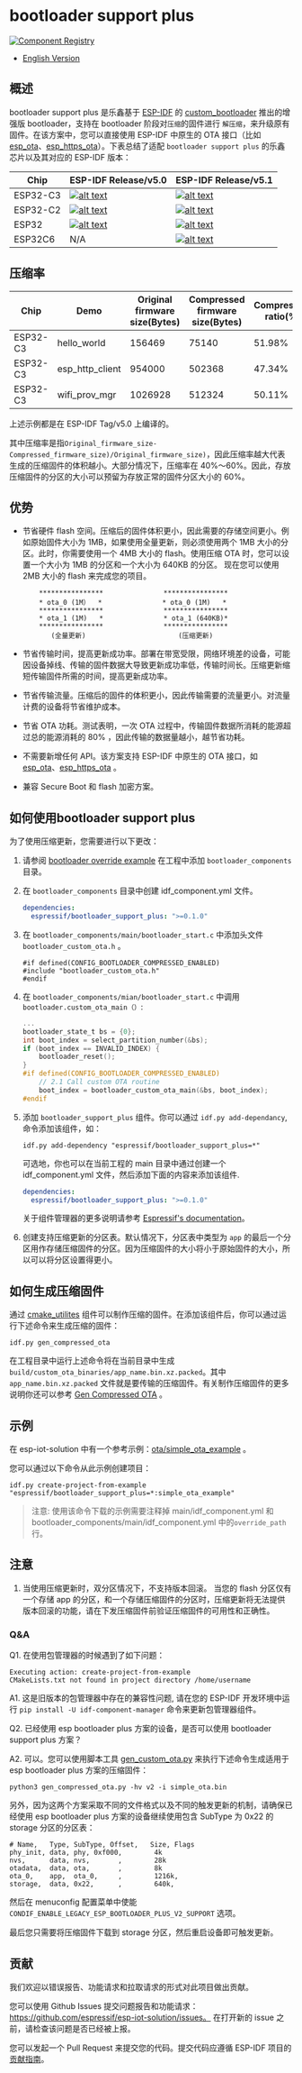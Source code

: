 # bootloader support plus

[![Component Registry](https://components.espressif.com/components/espressif/bootloader_support_plus/badge.svg)](https://components.espressif.com/components/espressif/bootloader_support_plus)

  * [English Version](https://github.com/espressif/esp-iot-solution/blob/master/components/bootloader_support_plus/README.md)

  ## 概述
bootloader support plus 是乐鑫基于 [ESP-IDF](https://github.com/espressif/esp-idf) 的 [custom_bootloader](https://github.com/espressif/esp-idf/tree/master/examples/custom_bootloader)  推出的增强版 bootloader，支持在 bootloader 阶段对`压缩`的固件进行 `解压缩`，来升级原有固件。在该方案中，您可以直接使用 ESP-IDF 中原生的 OTA 接口（比如 [esp_ota](https://docs.espressif.com/projects/esp-idf/en/latest/esp32/api-reference/system/ota.html#api-reference)、[esp_https_ota](https://docs.espressif.com/projects/esp-idf/en/latest/esp32/api-reference/system/esp_https_ota.html#api-reference)）。下表总结了适配 `bootloader support plus` 的乐鑫芯片以及其对应的 ESP-IDF 版本：

| Chip     | ESP-IDF Release/v5.0                                         | ESP-IDF Release/v5.1                                  |
| -------- | ------------------------------------------------------------ | ------------------------------------------------------------ |
| ESP32-C3 | [![alt text](https://camo.githubusercontent.com/bd5f5f82b920744ff961517942e99a46699fee58737cd9b31bf56e5ca41b781b/68747470733a2f2f696d672e736869656c64732e696f2f62616467652f2d737570706f727465642d677265656e)](https://camo.githubusercontent.com/bd5f5f82b920744ff961517942e99a46699fee58737cd9b31bf56e5ca41b781b/68747470733a2f2f696d672e736869656c64732e696f2f62616467652f2d737570706f727465642d677265656e) | [![alt text](https://camo.githubusercontent.com/bd5f5f82b920744ff961517942e99a46699fee58737cd9b31bf56e5ca41b781b/68747470733a2f2f696d672e736869656c64732e696f2f62616467652f2d737570706f727465642d677265656e)](https://camo.githubusercontent.com/bd5f5f82b920744ff961517942e99a46699fee58737cd9b31bf56e5ca41b781b/68747470733a2f2f696d672e736869656c64732e696f2f62616467652f2d737570706f727465642d677265656e) |
| ESP32-C2 | [![alt text](https://camo.githubusercontent.com/bd5f5f82b920744ff961517942e99a46699fee58737cd9b31bf56e5ca41b781b/68747470733a2f2f696d672e736869656c64732e696f2f62616467652f2d737570706f727465642d677265656e)](https://camo.githubusercontent.com/bd5f5f82b920744ff961517942e99a46699fee58737cd9b31bf56e5ca41b781b/68747470733a2f2f696d672e736869656c64732e696f2f62616467652f2d737570706f727465642d677265656e) | [![alt text](https://camo.githubusercontent.com/bd5f5f82b920744ff961517942e99a46699fee58737cd9b31bf56e5ca41b781b/68747470733a2f2f696d672e736869656c64732e696f2f62616467652f2d737570706f727465642d677265656e)](https://camo.githubusercontent.com/bd5f5f82b920744ff961517942e99a46699fee58737cd9b31bf56e5ca41b781b/68747470733a2f2f696d672e736869656c64732e696f2f62616467652f2d737570706f727465642d677265656e) |
| ESP32 | [![alt text](https://camo.githubusercontent.com/bd5f5f82b920744ff961517942e99a46699fee58737cd9b31bf56e5ca41b781b/68747470733a2f2f696d672e736869656c64732e696f2f62616467652f2d737570706f727465642d677265656e)](https://camo.githubusercontent.com/bd5f5f82b920744ff961517942e99a46699fee58737cd9b31bf56e5ca41b781b/68747470733a2f2f696d672e736869656c64732e696f2f62616467652f2d737570706f727465642d677265656e) |[![alt text](https://camo.githubusercontent.com/bd5f5f82b920744ff961517942e99a46699fee58737cd9b31bf56e5ca41b781b/68747470733a2f2f696d672e736869656c64732e696f2f62616467652f2d737570706f727465642d677265656e)](https://camo.githubusercontent.com/bd5f5f82b920744ff961517942e99a46699fee58737cd9b31bf56e5ca41b781b/68747470733a2f2f696d672e736869656c64732e696f2f62616467652f2d737570706f727465642d677265656e)|
| ESP32C6 | N/A |[![alt text](https://camo.githubusercontent.com/bd5f5f82b920744ff961517942e99a46699fee58737cd9b31bf56e5ca41b781b/68747470733a2f2f696d672e736869656c64732e696f2f62616467652f2d737570706f727465642d677265656e)](https://camo.githubusercontent.com/bd5f5f82b920744ff961517942e99a46699fee58737cd9b31bf56e5ca41b781b/68747470733a2f2f696d672e736869656c64732e696f2f62616467652f2d737570706f727465642d677265656e)|

## 压缩率

| Chip     | Demo            | Original firmware size(Bytes) | Compressed firmware size(Bytes) | Compression ratio(%) |
| -------- | --------------- | ----------------------------- | ------------------------------- | -------------------- |
| ESP32-C3 | hello_world     | 156469                        | 75140                           | 51.98%               |
| ESP32-C3 | esp_http_client | 954000                        | 502368                          | 47.34%               |
| ESP32-C3 | wifi_prov_mgr   | 1026928                       | 512324                          | 50.11%               |

上述示例都是在 ESP-IDF Tag/v5.0 上编译的。

其中压缩率是指`Original_firmware_size-Compressed_firmware_size)/Original_firmware_size)`，因此压缩率越大代表生成的压缩固件的体积越小。大部分情况下，压缩率在 40%～60%。因此，存放压缩固件的分区的大小可以预留为存放正常的固件分区大小的 60%。

## 优势

- 节省硬件 flash 空间。压缩后的固件体积更小，因此需要的存储空间更小。例如原始固件大小为 1MB，如果使用全量更新，则必须使用两个 1MB 大小的分区。此时，你需要使用一个 4MB 大小的 flash。使用压缩 OTA 时，您可以设置一个大小为 1MB 的分区和一个大小为 640KB 的分区。 现在您可以使用 2MB 大小的 flash 来完成您的项目。

    ```
        ****************               ****************
        * ota_0 (1M）  *               * ota_0 (1M)   *
        ****************               ****************
        * ota_1 (1M)   *               * ota_1 (640KB)*
        ****************               ****************
           (全量更新)                       (压缩更新)
    ```

- 节省传输时间，提高更新成功率。部署在带宽受限，网络环境差的设备，可能因设备掉线、传输的固件数据大导致更新成功率低，传输时间长。压缩更新缩短传输固件所需的时间，提高更新成功率。
- 节省传输流量。压缩后的固件的体积更小，因此传输需要的流量更小。对流量计费的设备将节省维护成本。  
- 节省 OTA 功耗。测试表明，一次 OTA 过程中，传输固件数据所消耗的能源超过总的能源消耗的 80% ，因此传输的数据量越小，越节省功耗。
- 不需要新增任何 API。该方案支持 ESP-IDF 中原生的 OTA 接口，如 [esp_ota](https://docs.espressif.com/projects/esp-idf/en/latest/esp32/api-reference/system/ota.html#api-reference)、[esp_https_ota](https://docs.espressif.com/projects/esp-idf/en/latest/esp32/api-reference/system/esp_https_ota.html#api-reference) 。
- 兼容 Secure Boot 和 flash 加密方案。

## 如何使用bootloader support plus

为了使用压缩更新，您需要进行以下更改：

1. 请参阅 [bootloader override example](https://github.com/espressif/esp-idf/tree/master/examples/custom_bootloader/bootloader_override) 在工程中添加 `bootloader_components` 目录。

2. 在 `bootloader_components` 目录中创建 idf_component.yml 文件。

      ```yaml
      dependencies:
        espressif/bootloader_support_plus: ">=0.1.0"
      ```

3. 在 `bootloader_components/main/bootloader_start.c` 中添加头文件 `bootloader_custom_ota.h` 。

   ```
   #if defined(CONFIG_BOOTLOADER_COMPRESSED_ENABLED)
   #include "bootloader_custom_ota.h"
   #endif
   ```

4. 在 `bootloader_components/mian/bootloader_start.c` 中调用 `bootloader.custom_ota_main（）`:

   ```c
   ...
   bootloader_state_t bs = {0};
   int boot_index = select_partition_number(&bs);
   if (boot_index == INVALID_INDEX) {
       bootloader_reset();
   }
   #if defined(CONFIG_BOOTLOADER_COMPRESSED_ENABLED)
       // 2.1 Call custom OTA routine
       boot_index = bootloader_custom_ota_main(&bs, boot_index);
   #endif
   ```

5. 添加 `bootloader_support_plus` 组件。你可以通过 `idf.py add-dependancy`, 命令添加该组件，如：

   ```shell
   idf.py add-dependency "espressif/bootloader_support_plus=*"
   ```

   可选地，你也可以在当前工程的 main 目录中通过创建一个 idf_component.yml 文件，然后添加下面的内容来添加该组件.

   ```yaml
   dependencies:
     espressif/bootloader_support_plus: ">=0.1.0"
   ```

   关于组件管理器的更多说明请参考 [Espressif's documentation](https://docs.espressif.com/projects/esp-idf/en/latest/esp32/api-guides/tools/idf-component-manager.html)。

6. 创建支持压缩更新的分区表。默认情况下，分区表中类型为 `app` 的最后一个分区用作存储压缩固件的分区。因为压缩固件的大小将小于原始固件的大小，所以可以将分区设置得更小。

## 如何生成压缩固件

通过 [cmake_utilites](https://components.espressif.com/components/espressif/cmake_utilities) 组件可以制作压缩的固件。在添加该组件后，你可以通过运行下述命令来生成压缩的固件：

```
idf.py gen_compressed_ota
```

在工程目录中运行上述命令将在当前目录中生成 `build/custom_ota_binaries/app_name.bin.xz.packed`。其中 `app_name.bin.xz.packed` 文件就是要传输的压缩固件。有关制作压缩固件的更多说明你还可以参考 [Gen Compressed OTA](https://github.com/espressif/esp-iot-solution/blob/master/tools/cmake_utilities/docs/gen_compressed_ota.md) 。

## 示例

在 esp-iot-solution 中有一个参考示例：[ota/simple_ota_example](https://github.com/espressif/esp-iot-solution/tree/master/examples/ota/simple_ota_example) 。

您可以通过以下命令从此示例创建项目：

```
idf.py create-project-from-example "espressif/bootloader_support_plus=*:simple_ota_example"
```

> 注意: 使用该命令下载的示例需要注释掉 main/idf_component.yml 和 bootloader_components/main/idf_component.yml 中的`override_path`行。

## 注意

1. 当使用压缩更新时，双分区情况下，不支持版本回滚。
   当您的 flash 分区仅有一个存储 app 的分区，和一个存储压缩固件的分区时，压缩更新将无法提供版本回滚的功能，请在下发压缩固件前验证压缩固件的可用性和正确性。

### Q&A

Q1. 在使用包管理器的时候遇到了如下问题：

```
Executing action: create-project-from-example
CMakeLists.txt not found in project directory /home/username             
```

A1. 这是旧版本的包管理器中存在的兼容性问题, 请在您的 ESP-IDF 开发环境中运行 `pip install -U idf-component-manager` 命令来更新包管理器组件。

Q2. 已经使用 esp bootloader plus 方案的设备，是否可以使用 bootloader support plus 方案？

A2. 可以。您可以使用脚本工具 [gen_custom_ota.py](https://github.com/espressif/esp-iot-solution/blob/master/tools/cmake_utilities/scripts/gen_custom_ota.py) 来执行下述命令生成适用于esp bootloader plus 方案的压缩固件：

```
python3 gen_compressed_ota.py -hv v2 -i simple_ota.bin
```

另外，因为这两个方案采取不同的文件格式以及不同的触发更新的机制，请确保已经使用 esp bootloader plus 方案的设备继续使用包含 SubType 为 0x22 的 storage 分区的分区表：

```
# Name,   Type, SubType, Offset,   Size, Flags
phy_init, data, phy, 0xf000,        4k
nvs,      data, nvs,       ,        28k
otadata,  data, ota,       ,        8k
ota_0,    app,  ota_0,     ,        1216k,
storage,  data, 0x22,      ,        640k,
```

然后在 menuconfig 配置菜单中使能 `CONDIF_ENABLE_LEGACY_ESP_BOOTLOADER_PLUS_V2_SUPPORT` 选项。

最后您只需要将压缩固件下载到 storage 分区，然后重启设备即可触发更新。

## 贡献
我们欢迎以错误报告、功能请求和拉取请求的形式对此项目做出贡献。

您可以使用 Github Issues 提交问题报告和功能请求：https://github.com/espressif/esp-iot-solution/issues。 在打开新的 issue 之前，请检查该问题是否已经被上报。

您可以发起一个 Pull Request 来提交您的代码。提交代码应遵循 ESP-IDF 项目的[贡献指南](https://docs.espressif.com/projects/esp-idf/en/latest/esp32/contribute/index.html)。 

